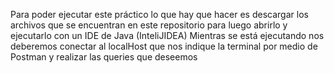 Para poder ejecutar este práctico lo que hay que hacer es descargar los archivos que se encuentran en este repositorio para luego abrirlo y ejecutarlo con un IDE de Java (InteliJIDEA)
Mientras se está ejecutando nos deberemos conectar al localHost que nos indique la terminal por medio de Postman y realizar las queries que deseemos
